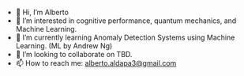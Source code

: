 - 👋 Hi, I’m Alberto
- 👀 I’m interested in cognitive performance, quantum mechanics, and Machine Learning.
- 🌱 I’m currently learning Anomaly Detection Systems using Machine Learning. (ML by Andrew Ng)
- 💞️ I’m looking to collaborate on TBD.
- 📫 How to reach me: alberto.aldapa3@gmail.com

<!---
DontBlamethegenes/DontBlamethegenes is a ✨ special ✨ repository because its `README.md` (this file) appears on your GitHub profile.
You can click the Preview link to take a look at your changes.
--->
